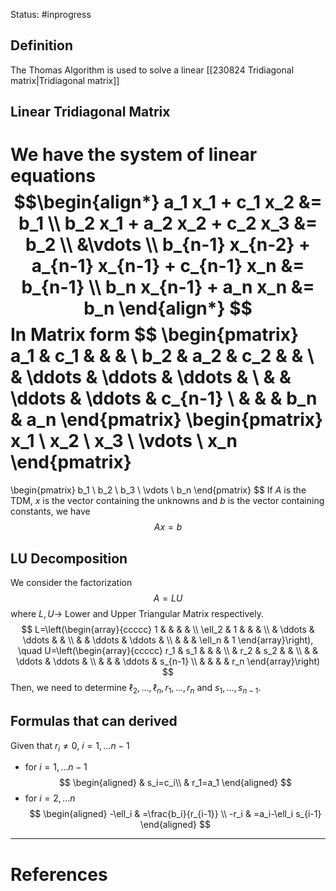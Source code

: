 Status: #inprogress 
## Definition
The Thomas Algorithm is used to solve a linear [[230824 Tridiagonal matrix|Tridiagonal matrix]]

## Linear Tridiagonal Matrix
We have the system of linear equations
$$\begin{align*}
a_1 x_1 + c_1 x_2 &= b_1 \\
b_2 x_1 + a_2 x_2 + c_2 x_3 &= b_2 \\
&\vdots \\
b_{n-1} x_{n-2} + a_{n-1} x_{n-1} + c_{n-1} x_n &= b_{n-1} \\
b_n x_{n-1} + a_n x_n &= b_n
\end{align*}
$$
In Matrix form 
$$
\begin{pmatrix}
a_1 & c_1 & & & \\
b_2 & a_2 & c_2 & & \\
& \ddots & \ddots & \ddots & \\
& & \ddots & \ddots & c_{n-1} \\
& & & b_n & a_n
\end{pmatrix}
\begin{pmatrix}
x_1 \\
x_2 \\
x_3 \\
\vdots \\
x_n
\end{pmatrix}
=
\begin{pmatrix}
b_1 \\
b_2 \\
b_3 \\
\vdots \\
b_n
\end{pmatrix}
$$
If $A$ is the TDM, $x$ is the vector containing the unknowns and $b$ is the vector containing constants, we have
$$
{Ax=b}
$$
## LU Decomposition
We consider the factorization
$$
A=L U
$$
where $L,U \rightarrow$ Lower and Upper Triangular Matrix respectively.
$$
L=\left(\begin{array}{ccccc}
1 & & & & \\
\ell_2 & 1 & & & \\
& \ddots & \ddots & & \\
& & \ddots & \ddots & \\
& & & \ell_n & 1
\end{array}\right), \quad U=\left(\begin{array}{ccccc}
r_1 & s_1 & & & \\
& r_2 & s_2 & & \\
& & \ddots & \ddots & \\
& & & \ddots & s_{n-1} \\
& & & & r_n
\end{array}\right)  
$$
Then, we need to determine $\ell_2, \ldots, \ell_n, r_1, \ldots, r_n$ and $s_1, \ldots, s_{n-1}$.
## Formulas that can derived
Given that $r_i\ne0$,  $i=1, \ldots n-1$
- for $i=1, \ldots n-1$
	$$
\begin{aligned}
& s_i=c_i\\
& r_1=a_1
\end{aligned}
$$
- for $i=2, \ldots n$
	$$
\begin{aligned}
-\ell_i & =\frac{b_i}{r_{i-1}} \\
-r_i & =a_i-\ell_i s_{i-1}
\end{aligned}
$$

---
# References
